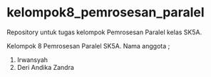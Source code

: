 # kelompok8_pemrosesan_paralel
Repository untuk tugas kelompok Pemrosesan Paralel kelas SK5A.

Kelompok 8 Pemrosesan Paralel SK5A.
Nama anggota ;
1. Irwansyah
2. Deri Andika Zandra
